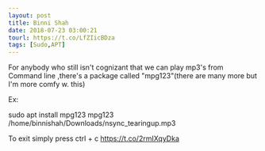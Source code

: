 ```yaml
---
layout: post
title: Binni Shah
date: 2018-07-23 03:00:21
tourl: https://t.co/LfZIicBDza
tags: [Sudo,APT]
---
```

For anybody who still isn't cognizant that we can play mp3's from Command line ,there's a package called "mpg123"(there are many more but I'm more comfy w. this)

Ex: 

sudo apt install mpg123
mpg123  /home/binnishah/Downloads/nsync_tearingup.mp3

To exit simply press ctrl + c https://t.co/2rmIXqyDka
